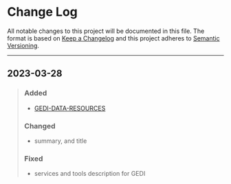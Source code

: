 
# Change Log
All notable changes to this project will be documented in this file. 
The format is based on [Keep a Changelog](http://keepachangelog.com/)
and this project adheres to [Semantic Versioning](http://semver.org/).
_________________________________________________________________________

## 2023-03-28
  
> ### Added
> - [GEDI-DATA-RESOURCES](https://github.com/nasa/GEDI-Data-Resources)
> ### Changed
> - summary, and title
> ### Fixed
> - services and tools description for GEDI
 
